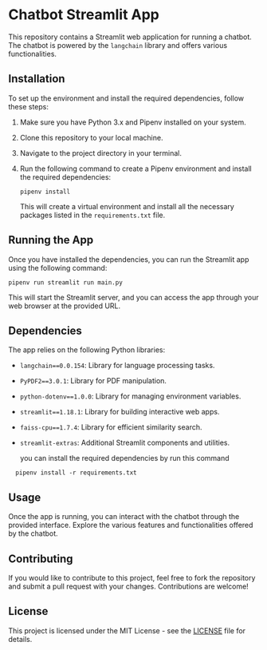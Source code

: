 # Chatbot Streamlit App

This repository contains a Streamlit web application for running a chatbot. The chatbot is powered by the `langchain` library and offers various functionalities.

## Installation

To set up the environment and install the required dependencies, follow these steps:

1. Make sure you have Python 3.x and Pipenv installed on your system.

2. Clone this repository to your local machine.

3. Navigate to the project directory in your terminal.

4. Run the following command to create a Pipenv environment and install the required dependencies:

    ```
    pipenv install
    ```

    This will create a virtual environment and install all the necessary packages listed in the `requirements.txt` file.

## Running the App

Once you have installed the dependencies, you can run the Streamlit app using the following command:

    
    pipenv run streamlit run main.py



This will start the Streamlit server, and you can access the app through your web browser at the provided URL.

## Dependencies

The app relies on the following Python libraries:

- `langchain==0.0.154`: Library for language processing tasks.
- `PyPDF2==3.0.1`: Library for PDF manipulation.
- `python-dotenv==1.0.0`: Library for managing environment variables.
- `streamlit==1.18.1`: Library for building interactive web apps.
- `faiss-cpu==1.7.4`: Library for efficient similarity search.
- `streamlit-extras`: Additional Streamlit components and utilities.

  you can install the required dependencies by run this command
```
  pipenv install -r requirements.txt
```


  

## Usage

Once the app is running, you can interact with the chatbot through the provided interface. Explore the various features and functionalities offered by the chatbot.

## Contributing

If you would like to contribute to this project, feel free to fork the repository and submit a pull request with your changes. Contributions are welcome!

## License

This project is licensed under the MIT License - see the [LICENSE](LICENSE) file for details.



    
    

